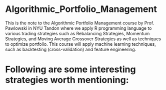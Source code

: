 # Algorithmic_Portfolio_Management
This is the note to the Algorithmic Portfolio Management course by Prof. Pawlowski in NYU Tandon where we apply R programming language to various trading strategies such as Rebalancing Strategies, Momentum Strategies, and Moving Average Crossover Strategies as well as techniques to optimize portfolio. This course will apply machine learning techniques, such as backtesting (cross-validation) and feature engineering.
# Following are some interesting strategies worth mentioning:
